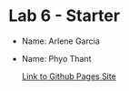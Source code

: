 # Lab 6 - Starter

- Name: Arlene Garcia
- Name: Phyo Thant

  [Link to Github Pages Site](https://arlenecse.github.io/Lab6_Starter_Fork/)
